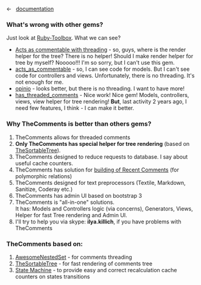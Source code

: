 &larr; &nbsp; [documentation](documentation.md)

### What's wrong with other gems?

Just look at [Ruby-Toolbox](https://www.ruby-toolbox.com/categories/rails_comments). What we can see?

* [Acts as commentable with threading](https://github.com/elight/acts_as_commentable_with_threading) - so, guys, where is the render helper for the tree? There is no helper! Should  I make render helper for tree by myself? Nooooo!!! I'm so sorry, but I can't use this gem. 
* [acts_as_commentable](https://github.com/jackdempsey/acts_as_commentable) - so, I can see code for models. But I can't see code for controllers and views. Unfortunately, there is no threading. It's not enough for me.
* [opinio](https://github.com/Draiken/opinio) - looks better, but there is no threading. I want to have more!
* [has_threaded_comments](https://github.com/aarongough/has_threaded_comments) - Nice work! Nice gem! Models, controllers, views, view helper for tree rendering! **But**, last activity 2 years ago, I need few features, I think - I can make it better.

### Why TheComments is better than others gems?

1. TheComments allows for threaded comments
2. **Only TheComments has special helper for tree rendering** (based on [TheSortableTree](https://github.com/the-teacher/the_sortable_tree)).
3. TheComments designed to reduce requests to database. I say about useful cache counters.
4. TheComments has solution for [building of Recent Comments](https://github.com/the-teacher/the_comments/blob/master/docs/denormalization_and_recent_comments.md) (for polymorphic relations)
5. TheComments designed for text preprocessors (Textile, Markdown, Sanitize, Coderay etc.)
6. TheComments has admin UI based on bootstrap 3
7. TheComments is "all-in-one" solutions.<br>
   It has: Models and Controllers logic (via concerns), Generators, Views, Helper for fast Tree rendering and Admin UI.
8. I'll try to help you via skype: **ilya.killich**, if you have problems with TheComments
   
### TheComments based on:

1. [AwesomeNestedSet](https://github.com/collectiveidea/awesome_nested_set) - for comments threading
2. [TheSortableTree](https://github.com/the-teacher/the_sortable_tree) - for fast rendering of comments tree
3. [State Machine](https://github.com/pluginaweek/state_machine) - to provide easy and correct recalculation cache counters on states transitions
